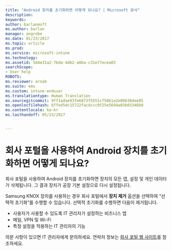 ```yaml
---
title: "Android 장치를 초기화하면 어떻게 되나요? | Microsoft 문서"
description: 
keywords: 
author: barlanmsft
ms.author: barlan
manager: angrobe
ms.date: 01/23/2017
ms.topic: article
ms.prod: 
ms.service: microsoft-intune
ms.technology: 
ms.assetid: 5d4e31a2-7bda-4d62-a0ba-c31e77ecea03
searchScope:
- User help
ROBOTS: 
ms.reviewer: arnab
ms.suite: ems
ms.custom: intune-enduser
ms.translationtype: Human Translation
ms.sourcegitcommit: 9ff1adae93fe6873f5551cf58b1a2e89638dee85
ms.openlocfilehash: 6ffed5dc15722facdccc9f25e5694a03b03346b0
ms.contentlocale: ko-kr
ms.lasthandoff: 05/23/2017


---
```



# <a name="what-happens-if-you-reset-your-android-device-using-the-company-portal"></a>회사 포털을 사용하여 Android 장치를 초기화하면 어떻게 되나요?

회사 포털을 사용하여 Android 장치를 초기화하면 장치의 모든 앱, 설정 및 개인 데이터가 삭제됩니다. 그 결과 장치가 공장 기본 설정으로 다시 설정됩니다.

Samsung KNOX 장치를 사용하는 경우 회사 포털에서 **장치 제거** 옵션을 선택하여 “선택적 초기화”를 수행할 수 있습니다. 선택적 초기화를 수행하면 다음이 제거됩니다.

- 사용자가 사용할 수 있도록 IT 관리자가 설정하는 비즈니스 앱
- 메일, VPN 및 Wi-Fi
- 특정 설정을 적용하는 IT 관리자의 기능

의문 사항이 있으면 IT 관리자에게 문의하세요. 연락처 정보는 [회사 포털 웹 사이트](http://portal.manage.microsoft.com)를 참조하세요.

